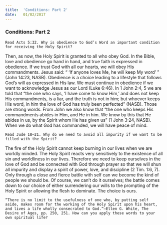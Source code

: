 ```yaml
---
title:  'Conditions: Part 2'
date:   01/02/2017
---
```


### Conditions: Part 2

`Read Acts 5:32. Why is obedience to God’s Word an important condition for receiving the Holy Spirit?`

Then, as now, the Holy Spirit is granted to all who obey God. In the Bible, love and obedience go hand in hand, and true faith is expressed in obedience. If we trust God with all our hearts, we will obey His commandments. Jesus said: “ ‘If anyone loves Me, he will keep My word’ ” (John 14:23, NASB). Obedience is a choice leading to a lifestyle that follows God’s will as expressed in His law. We must continue in obedience if we want to acknowledge Jesus as our Lord (Luke 6:46). In 1 John 2:4, 5 we are told that “the one who says, ‘I have come to know Him,’ and does not keep His commandments, is a liar, and the truth is not in him; but whoever keeps His word, in him the love of God has truly been perfected” (NASB). Those are strong words. From John we also know that “the one who keeps His commandments abides in Him, and He in him. We know by this that He abides in us, by the Spirit whom He has given us” (1 John 3:24, NASB). When we do what God has commanded, we will have peace of mind.

`Read Jude 18–21. Why do we need to avoid all impurity if we want to be filled with the Spirit?` 

The fire of the Holy Spirit cannot keep burning in our lives when we are worldly minded. The Holy Spirit reacts very sensitively to the existence of all sin and worldliness in our lives. Therefore we need to keep ourselves in the love of God and be connected with God through prayer so that we will shun all impurity and display a spirit of power, love, and discipline (2 Tim. 1:6, 7). Only through a close and fierce battle with self can we become the kind of people we should be. Of course, we can’t do it ourselves; the battle comes down to our choice of either surrendering our wills to the prompting of the Holy Spirit or allowing the flesh to dominate. The choice is ours. 

`“There is no limit to the usefulness of one who, by putting self aside, makes room for the working of the Holy Spirit upon his heart, and lives a life wholly consecrated to God.”—Ellen G. White, The Desire of Ages, pp. 250, 251. How can you apply these words to your own spiritual life?`